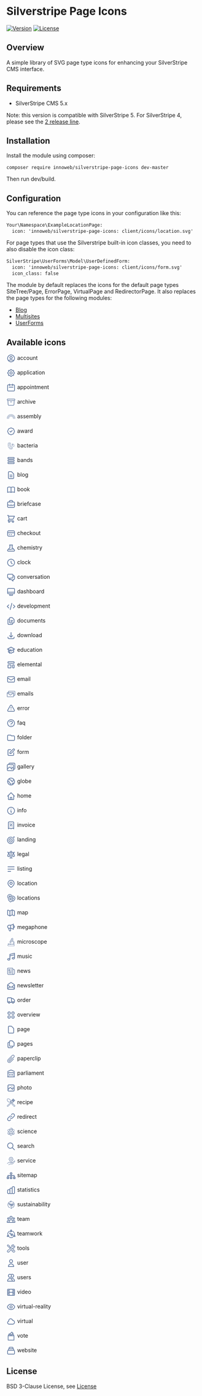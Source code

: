 # Silverstripe Page Icons

[![Version](http://img.shields.io/packagist/v/innoweb/silverstripe-page-icons.svg?style=flat-square)](https://packagist.org/packages/innoweb/silverstripe-page-icons)
[![License](http://img.shields.io/packagist/l/innoweb/silverstripe-page-icons.svg?style=flat-square)](license.md)

## Overview

A simple library of SVG page type icons for enhancing your SilverStripe CMS interface. 

## Requirements

* SilverStripe CMS 5.x

Note: this version is compatible with SilverStripe 5. For SilverStripe 4, please see the [2 release line](https://github.com/xini/silverstripe-page-icons/tree/2).

## Installation

Install the module using composer:
```
composer require innoweb/silverstripe-page-icons dev-master
```

Then run dev/build.

## Configuration

You can reference the page type icons in your configuration like this:

```
Your\Namespace\ExampleLocationPage:
  icon: 'innoweb/silverstripe-page-icons: client/icons/location.svg'
```

For page types that use the Silverstripe built-in icon classes, you need to also disable the icon class:

```
SilverStripe\UserForms\Model\UserDefinedForm:
  icon: 'innoweb/silverstripe-page-icons: client/icons/form.svg'
  icon_class: false
```

The module by default replaces the icons for the default page types SiteTree/Page, ErrorPage, VirtualPage and RedirectorPage.
It also replaces the page types for the following modules:
* [Blog](https://github.com/silverstripe/silverstripe-blog)
* [Multisites](https://github.com/symbiote/silverstripe-multisites)
* [UserForms](https://github.com/silverstripe/silverstripe-userforms)

## Available icons

<img src="./client/icons/account.svg" height="24" width="24" style="vertical-align: middle;"> account

<img src="./client/icons/application.svg" height="24" width="24" style="vertical-align: middle;"> application

<img src="./client/icons/appointment.svg" height="24" width="24" style="vertical-align: middle;"> appointment

<img src="./client/icons/archive.svg" height="24" width="24" style="vertical-align: middle;"> archive

<img src="./client/icons/assembly.svg" height="24" width="24" style="vertical-align: middle;"> assembly

<img src="./client/icons/award.svg" height="24" width="24" style="vertical-align: middle;"> award

<img src="./client/icons/bacteria.svg" height="24" width="24" style="vertical-align: middle;"> bacteria

<img src="./client/icons/bands.svg" height="24" width="24" style="vertical-align: middle;"> bands

<img src="./client/icons/blog.svg" height="24" width="24" style="vertical-align: middle;"> blog

<img src="./client/icons/book.svg" height="24" width="24" style="vertical-align: middle;"> book

<img src="./client/icons/briefcase.svg" height="24" width="24" style="vertical-align: middle;"> briefcase

<img src="./client/icons/cart.svg" height="24" width="24" style="vertical-align: middle;"> cart

<img src="./client/icons/checkout.svg" height="24" width="24" style="vertical-align: middle;"> checkout

<img src="./client/icons/chemistry.svg" height="24" width="24" style="vertical-align: middle;"> chemistry

<img src="./client/icons/clock.svg" height="24" width="24" style="vertical-align: middle;"> clock

<img src="./client/icons/conversation.svg" height="24" width="24" style="vertical-align: middle;"> conversation

<img src="./client/icons/dashboard.svg" height="24" width="24" style="vertical-align: middle;"> dashboard

<img src="./client/icons/development.svg" height="24" width="24" style="vertical-align: middle;"> development

<img src="./client/icons/documents.svg" height="24" width="24" style="vertical-align: middle;"> documents

<img src="./client/icons/download.svg" height="24" width="24" style="vertical-align: middle;"> download

<img src="./client/icons/education.svg" height="24" width="24" style="vertical-align: middle;"> education

<img src="./client/icons/elemental.svg" height="24" width="24" style="vertical-align: middle;"> elemental

<img src="./client/icons/email.svg" height="24" width="24" style="vertical-align: middle;"> email

<img src="./client/icons/emails.svg" height="24" width="24" style="vertical-align: middle;"> emails

<img src="./client/icons/error.svg" height="24" width="24" style="vertical-align: middle;"> error

<img src="./client/icons/faq.svg" height="24" width="24" style="vertical-align: middle;"> faq

<img src="./client/icons/folder.svg" height="24" width="24" style="vertical-align: middle;"> folder

<img src="./client/icons/form.svg" height="24" width="24" style="vertical-align: middle;"> form

<img src="./client/icons/gallery.svg" height="24" width="24" style="vertical-align: middle;"> gallery

<img src="./client/icons/globe.svg" height="24" width="24" style="vertical-align: middle;"> globe

<img src="./client/icons/home.svg" height="24" width="24" style="vertical-align: middle;"> home

<img src="./client/icons/info.svg" height="24" width="24" style="vertical-align: middle;"> info

<img src="./client/icons/invoice.svg" height="24" width="24" style="vertical-align: middle;"> invoice

<img src="./client/icons/landing.svg" height="24" width="24" style="vertical-align: middle;"> landing

<img src="./client/icons/legal.svg" height="24" width="24" style="vertical-align: middle;"> legal

<img src="./client/icons/listing.svg" height="24" width="24" style="vertical-align: middle;"> listing

<img src="./client/icons/location.svg" height="24" width="24" style="vertical-align: middle;"> location

<img src="./client/icons/locations.svg" height="24" width="24" style="vertical-align: middle;"> locations

<img src="./client/icons/map.svg" height="24" width="24" style="vertical-align: middle;"> map

<img src="./client/icons/megaphone.svg" height="24" width="24" style="vertical-align: middle;"> megaphone

<img src="./client/icons/microscope.svg" height="24" width="24" style="vertical-align: middle;"> microscope

<img src="./client/icons/music.svg" height="24" width="24" style="vertical-align: middle;"> music

<img src="./client/icons/news.svg" height="24" width="24" style="vertical-align: middle;"> news

<img src="./client/icons/newsletter.svg" height="24" width="24" style="vertical-align: middle;"> newsletter

<img src="./client/icons/order.svg" height="24" width="24" style="vertical-align: middle;"> order

<img src="./client/icons/overview.svg" height="24" width="24" style="vertical-align: middle;"> overview

<img src="./client/icons/page.svg" height="24" width="24" style="vertical-align: middle;"> page

<img src="./client/icons/pages.svg" height="24" width="24" style="vertical-align: middle;"> pages

<img src="./client/icons/paperclip.svg" height="24" width="24" style="vertical-align: middle;"> paperclip

<img src="./client/icons/parliament.svg" height="24" width="24" style="vertical-align: middle;"> parliament

<img src="./client/icons/photo.svg" height="24" width="24" style="vertical-align: middle;"> photo

<img src="./client/icons/recipe.svg" height="24" width="24" style="vertical-align: middle;"> recipe

<img src="./client/icons/redirect.svg" height="24" width="24" style="vertical-align: middle;"> redirect

<img src="./client/icons/science.svg" height="24" width="24" style="vertical-align: middle;"> science

<img src="./client/icons/search.svg" height="24" width="24" style="vertical-align: middle;"> search

<img src="./client/icons/service.svg" height="24" width="24" style="vertical-align: middle;"> service

<img src="./client/icons/sitemap.svg" height="24" width="24" style="vertical-align: middle;"> sitemap

<img src="./client/icons/statistics.svg" height="24" width="24" style="vertical-align: middle;"> statistics

<img src="./client/icons/sustainability.svg" height="24" width="24" style="vertical-align: middle;"> sustainability

<img src="./client/icons/team.svg" height="24" width="24" style="vertical-align: middle;"> team

<img src="./client/icons/teamwork.svg" height="24" width="24" style="vertical-align: middle;"> teamwork

<img src="./client/icons/tools.svg" height="24" width="24" style="vertical-align: middle;"> tools

<img src="./client/icons/user.svg" height="24" width="24" style="vertical-align: middle;"> user

<img src="./client/icons/users.svg" height="24" width="24" style="vertical-align: middle;"> users

<img src="./client/icons/video.svg" height="24" width="24" style="vertical-align: middle;"> video

<img src="./client/icons/virtual-reality.svg" height="24" width="24" style="vertical-align: middle;"> virtual-reality

<img src="./client/icons/virtual.svg" height="24" width="24" style="vertical-align: middle;"> virtual

<img src="./client/icons/vote.svg" height="24" width="24" style="vertical-align: middle;"> vote

<img src="./client/icons/website.svg" height="24" width="24" style="vertical-align: middle;"> website

## License

BSD 3-Clause License, see [License](license.md)
